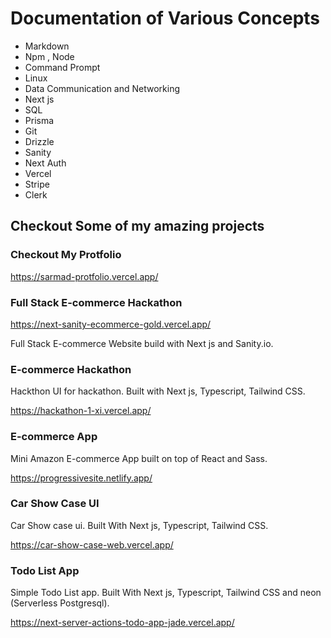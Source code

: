 # Documentation of Various Concepts

- Markdown
- Npm , Node
- Command Prompt
- Linux
- Data Communication and Networking
- Next js
- SQL
- Prisma
- Git
- Drizzle
- Sanity
- Next Auth
- Vercel
- Stripe
- Clerk

## Checkout Some of my amazing projects

### Checkout My Protfolio

<https://sarmad-protfolio.vercel.app/>

### Full Stack E-commerce Hackathon

<https://next-sanity-ecommerce-gold.vercel.app/>

Full Stack E-commerce Website build with Next js and Sanity.io.

### E-commerce Hackathon

Hackthon UI for hackathon. Built with Next js, Typescript, Tailwind CSS.

<https://hackathon-1-xi.vercel.app/>

### E-commerce App

Mini Amazon E-commerce App built on top of React and Sass.

<https://progressivesite.netlify.app/>

### Car Show Case UI

Car Show case ui. Built With Next js, Typescript, Tailwind CSS.

<https://car-show-case-web.vercel.app/>

### Todo List App

Simple Todo List app. Built With Next js, Typescript, Tailwind CSS and neon (Serverless Postgresql).

<https://next-server-actions-todo-app-jade.vercel.app/>
